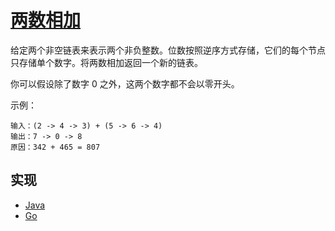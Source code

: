 # [两数相加](https://leetcode-cn.com/problems/add-two-numbers/description/)

给定两个非空链表来表示两个非负整数。位数按照逆序方式存储，它们的每个节点只存储单个数字。将两数相加返回一个新的链表。

你可以假设除了数字 0 之外，这两个数字都不会以零开头。

示例：

```
输入：(2 -> 4 -> 3) + (5 -> 6 -> 4)
输出：7 -> 0 -> 8
原因：342 + 465 = 807
```

## 实现

- [Java](https://github.com/pojozhang/playground/blob/master/solutions/java/src/main/java/playground/algorithm/AddTwoNumbers.java)
- [Go](https://github.com/pojozhang/playground/blob/master/solutions/go/src/playground/algorithm/add_two_numbers.go)